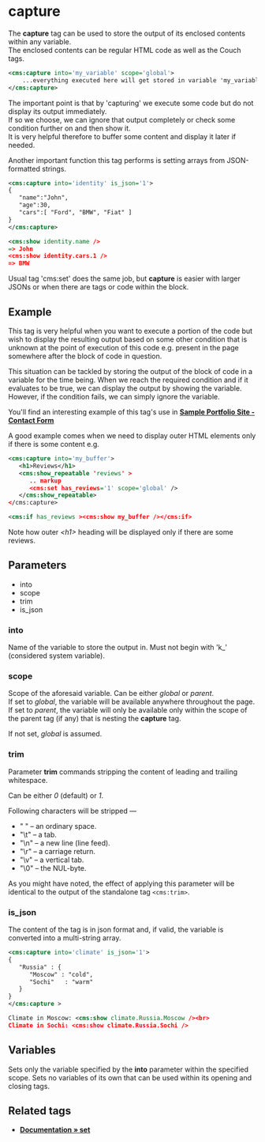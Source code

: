 # capture

The **capture** tag can be used to store the output of its enclosed contents within any variable.<br/>
The enclosed contents can be regular HTML code as well as the Couch tags.

```xml
<cms:capture into='my_variable' scope='global'>
    ...everything executed here will get stored in variable 'my_variable' at the requested scope...
</cms:capture>
```

The important point is that by 'capturing' we execute some code but do not display its output immediately.<br>
If so we choose, we can ignore that output completely or check some condition further on and then show it.<br>
It is very helpful therefore to buffer some content and display it later if needed.

Another important function this tag performs is setting arrays from JSON-formatted strings.
```xml
<cms:capture into='identity' is_json='1'>
{
   "name":"John",
   "age":30,
   "cars":[ "Ford", "BMW", "Fiat" ]
}
</cms:capture>

<cms:show identity.name />
=> John
<cms:show identity.cars.1 />
=> BMW
```
Usual tag 'cms:set' does the same job, but **capture** is easier with larger JSONs or when there are tags or code within the block.


## Example

This tag is very helpful when you want to execute a portion of the code but wish to display the resulting output based on some other condition that is unknown at the point of execution of this code e.g. present in the page somewhere after the block of code in question.

This situation can be tackled by storing the output of the block of code in a variable for the time being. When we reach the required condition and if it evaluates to be true, we can display the output by showing the variable. However, if the condition fails, we can simply ignore the variable.

You'll find an interesting example of this tag's use in [**Sample Portfolio Site - Contact Form**](https://docs.couchcms.com/tutorials/portfolio-site/contact-form.html)


A good example comes when we need to display outer HTML elements only if there is some content e.g.
```xml
<cms:capture into='my_buffer'>
   <h1>Reviews</h1>
   <cms:show_repeatable 'reviews' >
      .. markup
      <cms:set has_reviews='1' scope='global' />
   </cms:show_repeatable>
</cms:capture>

<cms:if has_reviews ><cms:show my_buffer /></cms:if>
```
Note how outer _&lt;h1&gt;_ heading will be displayed only if there are some reviews.


## Parameters

* into
* scope
* trim
* is_json

### into

Name of the variable to store the output in. Must not begin with 'k_' (considered system variable).

### scope

Scope of the aforesaid variable. Can be either _global_ or _parent_.<br/>
If set to _global_, the variable will be available anywhere throughout the page. If set to _parent_, the variable will only be available only within the  scope of the parent tag (if any) that is nesting the **capture** tag.

If not set, *global* is assumed.

### trim

Parameter **trim** commands stripping the content of leading and trailing whitespace.

Can be either *0* (default) or *1*.

Following characters will be stripped &mdash;
* " " &ndash; an ordinary space.
* "\t" &ndash; a tab.
* "\n" &ndash; a new line (line feed).
* "\r" &ndash; a carriage return.
* "\v" &ndash; a vertical tab.
* "\0" &ndash; the NUL-byte.

As you might have noted, the effect of applying this parameter will be identical to the output of the standalone tag `<cms:trim>`.

### is_json

The content of the tag is in json format and, if valid, the variable is converted into a multi-string array.

```xml
<cms:capture into='climate' is_json='1'>
{
   "Russia" : {
      "Moscow" : "cold",
      "Sochi"   : "warm"
   }
}
</cms:capture >

Climate in Moscow: <cms:show climate.Russia.Moscow /><br>
Climate in Sochi: <cms:show climate.Russia.Sochi />
```

## Variables

Sets only the variable specified by the __into__ parameter within the specified scope. Sets no variables of its own that can be used within its opening and closing tags.

## Related tags

* [**Documentation &raquo; set**](https://docs.couchcms.com/tags-reference/set.html)
